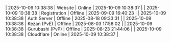 | 2025-10-09 10:38:38 | Website | Online | 2025-10-09 10:38:37 |
| 2025-10-09 10:38:38 | Registration | Offline | 2025-09-09 16:40:23 |
| 2025-10-09 10:38:38 | Auth Server | Offline | 2025-08-18 09:33:31 |
| 2025-10-09 10:38:38 | Kezan (PvE) | Offline | 2025-08-03 17:58:02 |
| 2025-10-09 10:38:38 | Gurubashi (PvP) | Offline | 2025-08-23 21:44:06 |
| 2025-10-09 10:38:38 | Cloudflare | Online | 2025-10-09 10:38:37 |

